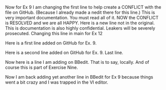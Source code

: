 
Now for Ex 9 I am changing the first line to help create a CONFLICT with the file on GitHub. (Because I already made a nedit there for this line.) This is very important documentation. You must read all of it.
NOW the CONFLICT is RESOLVED and we are all HAPPY.
Here is a new line not in the original.
This is documentation is also highly confidential. 
Leakers will be severely prosecuted. Changing this line in main for Ex 12

Here is a first line added on GitHub for Ex. 9.

Here is a second line added on GitHub for Ex. 9.
Last line.

Now here is a line I am adding on BBedit. That is to say, locally. And of course this is part of Exercise Nine.

Now I am back adding yet another line in BBedit for Ex 9 because things went a bit crazy and I was trapped in the VI editor.
